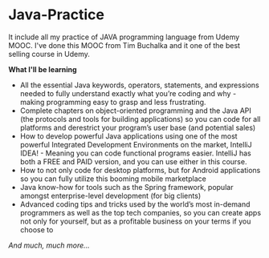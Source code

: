 # Java-Practice
It include all my practice of JAVA programming language from Udemy MOOC. 
I've done this MOOC from Tim Buchalka and it one of the best selling course in Udemy.<br>

<b>What I'll be learning</b>

<ul>

<li>All the essential Java keywords, operators, statements, and expressions needed to fully understand exactly what you’re coding and why - making programming easy to grasp and less frustrating. </li>

<li>Complete chapters on object-oriented programming and the Java API (the protocols and tools for building applications) so you can code for all platforms and derestrict your program’s user base (and potential sales)</li>

<li>How to develop powerful Java applications using one of the most powerful Integrated Development Environments on the market, IntelliJ IDEA! - Meaning you can code functional programs easier.  IntelliJ has both a FREE and PAID version, and you can use either in this course.</li>

<li>How to not only code for desktop platforms, but for Android applications so you can fully utilize this booming mobile marketplace</li>

<li>Java know-how for tools such as the Spring framework, popular amongst enterprise-level development (for big clients)</li>

<li>Advanced coding tips and tricks used by the world’s most in-demand programmers as well as the top tech companies, so you can create apps not only for yourself, but as a profitable business on your terms if you choose to</li>

</ul>
<i>And much, much more...</i>
